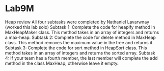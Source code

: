 # Lab9M
Heap review
All four subtasks were completed by Nathaniel Lavarwnay (worked this lab solo)
Subtask 1: Complete the code for heapify method in MaxHeapMaker class. This method takes in
an array of integers and returns a max-heap.
Subtask 2: Complete the code for delete method in MaxHeap class. This method removes the
maximum value in the tree and returns it.
Subtask 3: Complete the code for sort method in HeapSort class. This method takes in an array
of integers and returns the sorted array.
Subtask 4: If your team has a fourth member, the last member will complete the add method in
the class MaxHeap, otherwise leave it empty.
